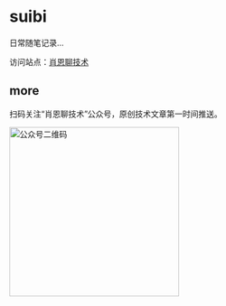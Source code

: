 # suibi
日常随笔记录...

访问站点：[肖恩聊技术]()



## more
扫码关注“肖恩聊技术”公众号，原创技术文章第一时间推送。

<img src="https://cdn.jsdelivr.net/gh/Xiaoxie1994/images/images/20241103221454.png" alt="公众号二维码" width="300">
